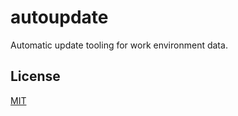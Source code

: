 # autoupdate

Automatic update tooling for work environment data.

## License

[MIT](https://github.com/arbetsmiljo/autoupdate/blob/main/license)
